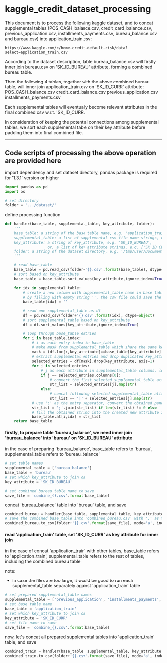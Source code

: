 # kaggle_credit_dataset_processing

This document is to process the following kaggle dataset, and to concat supplemental tables (POS_CASH_balance.csv, credit_card_balance.csv, previous_application.csv, installments_payments.csv, bureau_balance.csv and bureau.csv) into application_train.csv:
```
https://www.kaggle.com/c/home-credit-default-risk/data?select=application_train.csv
```

According to the dataset description, table bureau_balance.csv will firstly inner join bureau.csv on 'SK_ID_BUREAU' attribute, forming a combined bureau table. 

Then the following 4 tables, together with the above combined bureau table, will inner join application_train.csv on 'SK_ID_CURR' attribute:
POS_CASH_balance.csv
credit_card_balance.csv
previous_application.csv
installments_payments.csv

Each supplemental tables will eventually become relevant attributes in the final combined csv w.r.t. 'SK_ID_CURR'.

In consideration of keeping the potential connections among supplemental tables, we sort each supplemental table on their key attribute before padding them into final combined file.


-------------------------
## Code scripts of processing the above operation are provided here

import dependency and set dataset directory, pandas package is required for '1.3.1' version or higher
```python
import pandas as pd
import os

# set directory
folder = '.../dataset/'
```
define processing function
```python
def handler(base_table, supplemental_table, key_attribute, folder):
    '''
    base_table: a string of the base table name, e.g. 'application_train'
    supplemental_table: a list of supplemental csv file name strings, e.g. ['previous_application', 'installments_payments']
    key_attribute: a string of key_attribute, e.g. 'SK_ID_BUREAU', 
                   or, a list of key_attribute strings, e.g. ['SK_ID_CURR', 'SK_ID_PREV']
    folder: a string of the dataset directory, e.g. '/tmp/user/Documents/Dataset/'
    '''

    # read base_table
    base_table = pd.read_csv(folder+'{}.csv'.format(base_table), dtype=object)
    # sort based on key_attribute
    base_table = base_table.sort_values(key_attribute,ignore_index=True)

    for idx in supplemental_table:
        # create a new column with supplemental_table name in base table, and fill with empty string ''
        # by filling with empty string '', the csv file could save the empty value as '\<float> nan'(numpy.nan) type.
        base_table[idx] = ''

        # read one supplemental_table as df
        df = pd.read_csv(folder+'{}.csv'.format(idx), dtype=object)
        # sort supplemental_table based on key_attribute
        df = df.sort_values(key_attribute,ignore_index=True)

        # loop through base_table entries
        for i in base_table.index:
            # i as each entry index in base_table
            # make mask from supplemental_table which share the same key_attribute in selected base_table entry
            mask = (df.loc[:,key_attribute]==base_table[key_attribute].iloc[i]).all(axis=1)
            # extract supplemental entries and drop duplicated key_attribute in  extracted supplemental_table
            selected_entries = df[mask].drop(key_attribute, axis=1)
            for j in selected_entries:
                # j as each attribute in supplemental_table columns, loop across columns
                if j == selected_entries.columns[0]:
                    # convert the first selected supplemental_table attribute into pandas Series, all values converted into string type
                    str_list = selected_entries[j].map(str)
                else:
                    # concat following selected supplemental_table attributes, with '|' as the attribute separator, into pandas Series
                    str_list += '|' + selected_entries[j].map(str)
            # use ';' as the entry separator, convert the obtained pandas Series into one long string
            str_list = ';'.join(str_list) if len(str_list) != 0 else ''
            # fill the obtained string into the created new attribute in base_table
            base_table.at[i,idx] = str_list
    return base_table
```
#### firstly, to prepare table 'bureau_balance', we need inner join 'bureau_balance' into 'bureau' on 'SK_ID_BUREAU' attribute
in the case of preparing 'bureau_balance', base_table refers to 'bureau', supplemental_table refers to 'bureau_balance'
```python
# set table names
supplemental_table = ['bureau_balance']
base_table = 'bureau'
# set which key_attribute to join on
key_attribute = 'SK_ID_BUREAU'

# set combined bureau table name to save
save_file = 'combine_{}.csv'.format(base_table)
```
concat 'bureau_balance' table into 'bureau' table, and save
```python
combined_bureau = handler(base_table, supplemental_table, key_attribute, folder)
# save the combined base_table into 'combined_bureau.csv' with ',' as the attribute separator
combined_bureau.to_csv(folder+'{}.csv'.format(save_file), mode='a', index=False, header=True, sep=',')
```

#### read 'application_train' table, set 'SK_ID_CURR' as key attribute for inner join
in the case of concat 'application_train' with other tables, base_table refers to 'application_train', supplemental_table refers to the rest of tables, including the combined bureau table


note:

- in case the files are too large, it would be good to run each supplemental_table separately against 'application_train' table


```python
# set prepared supplemental_table names
supplemental_table = ['previous_application', 'installments_payments', 'POS_CASH_balance', 'credit_card_balance', supplemental_table[0]]
# set base table name
base_table = 'application_train'
# set which key_attribute to join on
key_attribute = 'SK_ID_CURR'
# set file name to save
save_file = 'combine_{}.csv'.format(base_table)
```
now, let's concat all prepared supplemental tables into 'application_train' table, and save
```python
combined_train = handler(base_table, supplemental_table, key_attribute, folder)
combined_train.to_csv(folder+'{}.csv'.format(save_file), mode='a', index=False, header=True, sep=',')
```
<!-- redundant scripts for tips -->
<!--
     pd.DataFrame([ 
     bureau.at[i,'SK_ID_CURR'], bureau.at[i,'SK_ID_BUREAU'], str_list 
     ]).T.to_csv(save_file_name, mode='a', index=False, header=None) -->
     
<!-- 
bureau.to_csv(save_file_name, mode='a',index=False) 
# bureau_balance[bureau_balance['SK_ID_BUREAU']=='5714468'] 
# bureau_balance['SK_ID_BUREAU'].max() 
# len(bureau['SK_ID_BUREAU'].unique()) 
# len(bureau['SK_ID_CURR'].unique()) -->

<!-- 
# re-read & inner join all tables
# train=pd.read_csv(folder+'train.csv', dtype=object) 
train=pd.read_csv(folder+'application_train.csv', dtype=object) 

# idx = os.getenv('TABLE_NAME')
for idx in ['previous_application','POS_CASH_balance','credit_card_balance','installments_payments']:
    df=pd.read_csv(folder+'data_{}.csv'.format(idx),dtype=object).dropna()
    # train=pd.concat([train,df], axis = 1).T.drop_duplicates().T #.columns
    train=pd.concat([train,df], axis = 1) #.columns
    # train.iloc[df.dropna().index] # .dropna() # .dropna(thresh=2) # .dropna(subset=['name', 'toy'])
    train=train.T.drop_duplicates().T

train=train.dropna(subset=['previous_application','POS_CASH_balance','credit_card_balance','installments_payments'])

# train.to_csv(folder+'train_dropna.csv', mode='a',index=False)
train.to_csv(folder+'train_dropna_index.csv', mode='a',index=True)
train_index=pd.read_csv(folder+'train_dropna_index.csv',dtype=object)
train_index=train_index.set_index('Unnamed: 0')

train_index=train_index.reset_index(drop=True)

# pd.concat([application_train, train], axis = 1).dropna(subset=['previous_application','POS_CASH_balance','credit_card_balance','installments_payments'])
# application_train.iloc[train[train['SK_ID_CURR']=='455993'].index]

if __name__ == "__main__":
    handler({'key1':1,'key2':2,'key3':3},None)
    print ('finished')
-->
